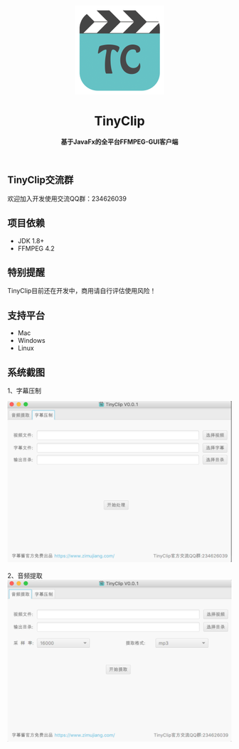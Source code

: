 <div align="center">
	<a href="https://www.zimujiang.com/tinyclip">
		<img src="doc/image/icon.png" width="200" height="200">
	</a>
	<h1>TinyClip</h1>
	<p>
		<b>基于JavaFx的全平台FFMPEG-GUI客户端</b>
	</p>
	<br>
</div>

## TinyClip交流群
欢迎加入开发使用交流QQ群：234626039

## 项目依赖
* JDK 1.8+
* FFMPEG 4.2

## 特别提醒
TinyClip目前还在开发中，商用请自行评估使用风险！

## 支持平台
* Mac
* Windows
* Linux

## 系统截图
1、字幕压制
<div align="center">
    <img src="doc/image/1.png">
</div>
<br>
2、音频提取
<div align="center">
    <img src="doc/image/2.png">
</div>